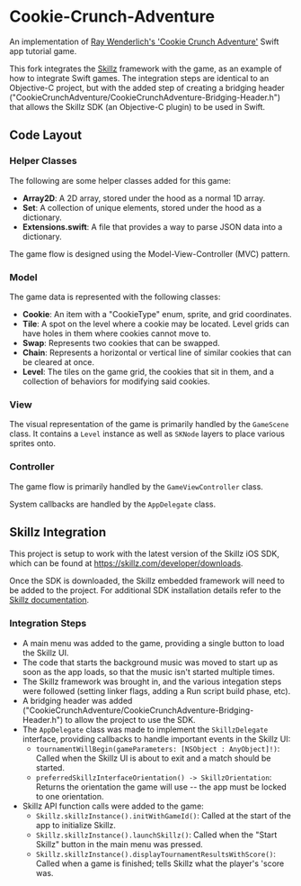 # Cookie-Crunch-Adventure

An implementation of [Ray Wenderlich's 'Cookie Crunch Adventure'](http://www.raywenderlich.com/75270/make-game-like-candy-crush-with-swift-tutorial-part-1) Swift app tutorial game.

This fork integrates the [Skillz](https://www.skillz.com) framework with the game, as an example of how to integrate Swift games. The integration steps are identical to an Objective-C project, but with the added step of creating a bridging header ("CookieCrunchAdventure/CookieCrunchAdventure-Bridging-Header.h") that allows the Skillz SDK (an Objective-C plugin) to be used in Swift.


## Code Layout

### Helper Classes

The following are some helper classes added for this game:

* **Array2D<T>**: A 2D array, stored under the hood as a normal 1D array.
* **Set<T>**: A collection of unique elements, stored under the hood as a dictionary.
* **Extensions.swift**: A file that provides a way to parse JSON data into a dictionary.

The game flow is designed using the Model-View-Controller (MVC) pattern.

### Model

The game data is represented with the following classes:

* **Cookie**: An item with a "CookieType" enum, sprite, and grid coordinates.
* **Tile**: A spot on the level where a cookie may be located. Level grids can have holes in them where cookies cannot move to.
* **Swap**: Represents two cookies that can be swapped.
* **Chain**: Represents a horizontal or vertical line of similar cookies that can be cleared at once.
* **Level**: The tiles on the game grid, the cookies that sit in them, and a collection of behaviors for modifying said cookies.

### View

The visual representation of the game is primarily handled by the `GameScene` class. It contains a `Level` instance as well as `SKNode` layers to place various sprites onto.

### Controller

The game flow is primarily handled by the `GameViewController` class.

System callbacks are handled by the `AppDelegate` class.


## Skillz Integration

This project is setup to work with the latest version of the Skillz iOS SDK, which can be found at https://skillz.com/developer/downloads.

Once the SDK is downloaded, the Skillz embedded framework will need to be added to the project. For additional SDK installation details refer to the [Skillz documentation](https://developers.skillz.com/developer/docs/install_framework_ios).

### Integration Steps

* A main menu was added to the game, providing a single button to load the Skillz UI.
* The code that starts the background music was moved to start up as soon as the app loads, so that the music isn't started multiple times.
* The Skillz framework was brought in, and the various integation steps were followed (setting linker flags, adding a Run script build phase, etc).
* A bridging header was added ("CookieCrunchAdventure/CookieCrunchAdventure-Bridging-Header.h") to allow the project to use the SDK.
* The `AppDelegate` class was made to implement the `SkillzDelegate` interface, providing callbacks to handle important events in the Skillz UI:
     * `tournamentWillBegin(gameParameters: [NSObject : AnyObject]!)`: Called when the Skillz UI is about to exit and a match should be started.
     * `preferredSkillzInterfaceOrientation() -> SkillzOrientation`: Returns the orientation the game will use -- the app must be locked to one orientation.
* Skillz API function calls were added to the game:
     * `Skillz.skillzInstance().initWithGameId()`: Called at the start of the app to initialize Skillz.
     * `Skillz.skillzInstance().launchSkillz()`: Called when the "Start Skillz" button in the main menu was pressed.
     * `Skillz.skillzInstance().displayTournamentResultsWithScore()`: Called when a game is finished; tells Skillz what the player's 'score was.
